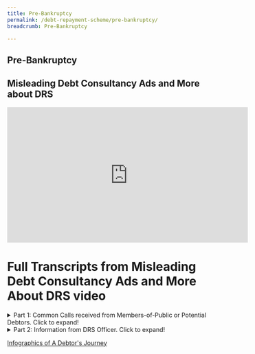 ```yaml
---
title: Pre-Bankruptcy
permalink: /debt-repayment-scheme/pre-bankruptcy/
breadcrumb: Pre-Bankruptcy

---
```


Pre-Bankruptcy
---
Misleading Debt Consultancy Ads and More about DRS
---
<div class="bp-youtube">
<iframe width="560" height="315" src="https://youtu.be/q-JSLUSi08M" title="Misleading Debt Consultancy Ads and More About DRS" alt="Misleading Debt Consultancy Ads and More About DRS" frameborder="0" allow="accelerometer; autoplay; encrypted-media; gyroscope; picture-in-picture" allowfullscreen></iframe>
</div>

# Full Transcripts from Misleading Debt Consultancy Ads and More About DRS video
<details>
  <summary>Part 1: Common Calls received from Members-of-Public or Potential Debtors. Click to expand!</summary>
 
Caller: So I went to this certain debt consultancy firm to seek their advice. Wah I tell you, they charge their fees in thousands of dollars. I am considering to apply for the     Debt Repayment Scheme (DRS) but I’m not sure about some of the information. 

Basically, I want to check. Is it true to be able to be eligible for the Debt Repayment scheme, I need to file a bankruptcy application?

MinLaw Services Centre: Yes, sir, that is correct. To be considered for Debt Repayment Scheme, you must first file a bankruptcy application.The bankruptcy application will be heard in the High Court and you may be referred by the court to the Official Assignee to help in assessing your suitability to be placed under Debt Repayment Scheme. Please note that there will be criteria which you have to fulfil, such as the total debt owed is not more than $150,000. And most importantly, you must be employed. Otherwise, you may end up becoming a bankrupt if you do not meet the suitability criteria.

Caller: Wah confirm or not? That’s different from what I heard leh, they said don’t worry. 

MinLaw Services Centre:Yes sir, it's good that you called to check to actually find out more about it.
  
</details>

<details>
  <summary>Part 2: Information from DRS Officer. Click to expand!</summary>

Hi, this is Alvin Loo from the Insolvency Office under Ministry of Law. It is true that we do receive calls on Debt Consultancy Firms. 
 
As you can tell from the conversation earlier, the feedback we receive is mostly related to the fees charged by some of these companies. There are also calls to verify the information that members of public receive from some of these companies.  
 
The Debt Consultancy Firms are companies that advise individuals on the various types of debt management solutions that are out there in the market. On top of that, they also help their customers to prepare legal documents to submit to us and to the Court. We understand that they charge a fee for their services. 
 
It is important for us to state that we do not endorse their services and  we cannot offer any recommendations when it comes to the debt consultancy firms so if you see MinLaw associated with any of the social media or advertisements out there, please call us and check with us.  
 
You are strongly encouraged to do your research when you encounter advertisements that appear too good to be true. For example, if the claim is that you can get a discount of up to 70 percent off your total debt, that is actually a huge discount and it’s a figure you should be very skeptical about.  
 
One thing to note about Debt Repayment Scheme is that one is expected to pay off his debts to the best of his ability. So, there is certainly no guarantee that there will be a huge discount off your debt at the end of the day.  
 
Straits Times actually published a very useful article on the various types of debt resolution options in Singapore, we will leave the link in the description box (https://www.straitstimes.com/business/schemes-that-help-you-manage-repayment). Just to summarise the key messages, there are various options in Singapore. First, you have the Debt Consolidation Plan, that is offered by the financial institutions directly. There is also the Debt Management Programme and that is offered by Credit Counselling Singapore. Lastly, there is also Debt Repayment Scheme and that is administered by Ministry of Law.  
 
In summary, the debt repayment scheme is essentially for helping people to avoid getting into bankruptcy. Through this scheme, people who are in debt and have difficulty paying off the debt, can have their debt restructured into monthly instalments, for repayment within a period of five years. By doing so, they will get to avoid bankruptcy. 
 
The important thing that we want the public to know is that there is no direct application for the Debt Repayment Scheme. You would only be considered for the Debt Repayment Scheme if a bankruptcy application has been filed against you. There are two ways in which a bankruptcy application can be filed against you. There are two ways in which a bankruptcy application can be filed against you. The first one is of course it is filed by a debtor, himself. The second way is when a creditor files a bankruptcy application against the debtor.  
 
Once a bankruptcy application is filed, the case will be heard in the court. The court will then decide if the case should be referred to the Official Assignee for an assessment of the person’s suitability for the scheme. So here, it is important for everyone to note that the assessment result might not be favourable to a person. When a person is found to be unsuitable for Debt Repayment Scheme, he or she may eventually become a bankrupt. 
 
One of the few misconceptions that debtors may have is that they have to pay a huge fee in order to get proper debt management advice. That is not true as there many other low cost or even free assistance out there.  
 
At the end of the day if you prefer to have an expert to talk to, we would recommend that you approach a non-profit organisation like Credit Counselling Singapore. We understand that there is a small one-time fee that you need to pay to CCS but their info talks are actually free of charge. For more information, you can actually contact them directly.  
 
If you are still in doubt and would like to find out more about the Debt Repayment Scheme under the Ministry of Law, please visit our website or you can call us at 1800-2255-529. 
 
</details>

  
[Infographics of A Debtor's Journey ](/files/ADebtorsJourney.pdf/) <br>
